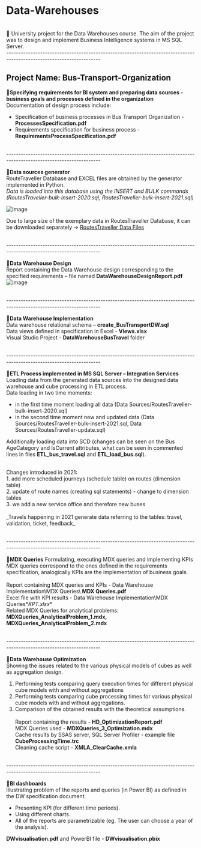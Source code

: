 # Data-Warehouses
</br>
🌱 University project for the Data Warehouses course. The aim of the project was to design and implement Business Intelligence systems in MS SQL Server.
</br> --------------------------------------------------------------------------------------------------------------------- </br>

## Project Name: Bus-Transport-Organization


🌱**Specifying requirements for BI system and preparing data sources - business goals and processes defined in the organization**</br>
Documentation of design process include:
- Specification of business processes in Bus Transport Organization - **ProcessesSpecification.pdf**
- Requirements specification for business process - **RequirementsProcessSpecification.pdf**

</br> --------------------------------------------------------------------------------------------------------------------- </br>

🌱**Data sources generator**</br>
RouteTraveller Database and EXCEL files are obtained by the generator implemented in Python.</br>
_Data is loaded into this database using the INSERT and BULK commands </br> 
(RoutesTraveller-bulk-insert-2020.sql, RoutesTraveller-bulk-insert-2021.sql)_

![image](https://github.com/user-attachments/assets/4b32e035-af66-46cf-be79-77b543690191)

Due to large size of the exemplary data in RoutesTraveller Database, it can be downloaded separately -> [RoutesTraveller Data Files](https://www.dropbox.com/scl/fo/88qek6meimnxia1a5v31b/APZl-Qb03VT0uNTyEdBWVIE?rlkey=4gg6iu8e4368186dpfvimbd18&st=v8nh0egn&dl=0)


</br> --------------------------------------------------------------------------------------------------------------------- </br>

🌱**Data Warehouse Design** </br>
Report containing the Data Warehouse design corresponding to the specified requirements – file named **DataWarehouseDesignReport.pdf**
![image](https://github.com/user-attachments/assets/a3e31ef1-307e-4366-abc8-b422ef4690f8)


</br> --------------------------------------------------------------------------------------------------------------------- </br>

🌱**Data Warehouse Implementation**</br>
Data warehouse relational schema – **create_BusTransportDW.sql** </br>
Data views defined in specification in Excel - **Views.xlsx** </br>
Visual Studio Project - **DataWarehouseBusTravel** folder

</br> --------------------------------------------------------------------------------------------------------------------- </br>

🌱**ETL Process implemented in MS SQL Server – Integration Services** </br>
Loading data from the generated data sources into the designed data warehouse and cube processing in ETL process. </br>
Data loading in two time moments: 
- in the first time moment loading all data (Data Sources/RoutesTraveller-bulk-insert-2020.sql)
- in the second time moment new and updated data (Data Sources/RoutesTraveller-bulk-insert-2021.sql, Data Sources/RoutesTraveller-update.sql) </br>

Additionally loading data into SCD (changes can be seen on the Bus AgeCategory and IsCurrent attributes, what can be seen in commented lines in files **ETL_bus_travel.sql** and **ETL_load_bus.sql**).

</br>
Changes introduced in 2021:</br>
1. add more scheduled journeys (schedule table) on routes (dimension table)</br>
2. update of route names (creating sql statements) - change to dimension tables</br>
3. we add a new service office and therefore new buses</br>
</br>
_Travels happening in 2021 generate data referring to the tables: travel, validation, ticket, feedback_

</br> --------------------------------------------------------------------------------------------------------------------- </br>

🌱**MDX Queries**
Formulating, executing MDX queries and implementing KPIs</br>
MDX queries correspond to the ones defined in the requirements specification, analogically KPIs are the implementation of business goals.</br></br>
Report containing MDX queries and KPIs - Data Warehouse Implementation\MDX Queries\ **MDX Queries.pdf**</br>
Excel file with KPI results - Data Warehouse Implementation\MDX Queries\**KPT.xlsx**</br>
Related MDX Queries for analytical problems: **MDXQueries_AnalyticalProblem_1.mdx, MDXQueries_AnalyticalProblem_2.mdx**

</br> --------------------------------------------------------------------------------------------------------------------- </br>

🌱**Data Warehouse Optimization**</br>
Showing the issues related to the various physical models of cubes as well as aggregation design.</br>
1. Performing tests comparing query execution times for different physical cube models with and without aggregations</br>
2. Performing tests comparing cube processing times for various physical cube models with and without aggregations.</br>
3. Comparison of the obtained results with the theoretical assumptions.
</br>  </br>
Report containing the results - **HD_OptimizationReport.pdf**</br>
MDX Queries used - **MDXQueries_3_Optimization.mdx**</br>
Cache results by SSAS server, SQL Server Profiler - example file **CubeProcessingTime.trc**</br>
Cleaning cache script - **XMLA_ClearCache.xmla**

</br> --------------------------------------------------------------------------------------------------------------------- </br>

🌱**BI dashboards**</br>
Illustrating problem of the reports and queries (in Power BI) as defined in the DW specification document.</br>

- Presenting KPI (for different time periods).
- Using different charts.
- All of the reports are parametrizable (eg. The user can choose a year of the
analysis).

**DWvisualisation.pdf** and PowerBI file - **DWvisualisation.pbix**
